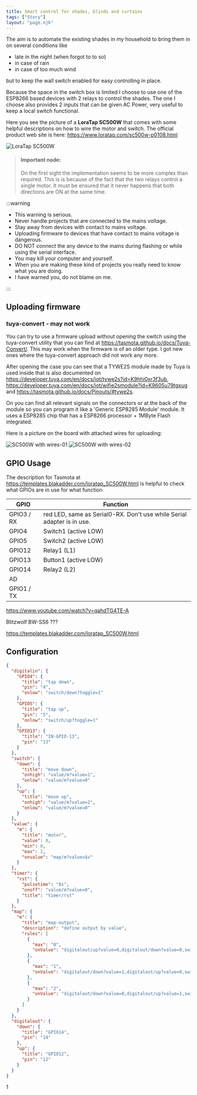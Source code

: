 ```yaml
---
title: Smart control for shades, blinds and curtains
tags: ["Story"]
layout: "page.njk"
---
```


The aim is to automate the existing shades in my household to bring them in on several conditions like

* late in the night (when forgot to to so)
* in case of rain
* in case of too much wind

but to keep the wall switch enabled for easy controlling in place.

Because the space in the switch box is limited I choose to use one of the ESP8266 based devices with 2 relays to control the shades.
The one I choose also provides 2 inputs that can be given AC Power, very useful to keep a local switch functional.

Here you see the picture of a **LoraTap SC500W** that comes with some helpful descriptions on how to wire the motor and switch.
The official product web site is here: <https://www.loratap.com/sc500w-p0108.html>

![LoraTap SC500W](/stories/curtain.jpg "w400")

> #### Important node:
> On the first sight the implementation seems to be more complex than required.
> This is is because of the fact that the two relays control a single motor.
> It must be ensured that it never happens that both directions are ON at the same time.


:::warning

* This warning is serious.
* Never handle projects that are connected to the mains voltage. 
* Stay away from devices with contact to mains voltage.
* Uploading firmware to devices that have contact to mains voltage is dangerous. 
* DO NOT connect the any device to the mains during flashing or while using the serial interface.
* You may kill your computer and yourself.
* When you are making these kind of projects you really need to know what you are doing.
* I have warned you, do not blame on me.

:::

## Uploading firmware

### tuya-convert - may not work

You can try to use a firmware upload without opening the switch using the tuya-convert utility that you can find at <https://tasmota.github.io/docs/Tuya-Convert/>.
This may work when the firmware is of an older type.
I got new ones where the tuya-convert approach did not work any more.

After opening the case you can see that a TYWE2S module made by Tuya is used inside that is also documented on
<https://developer.tuya.com/en/docs/iot/tywe2s?id=K9hhi0xr3f3ub>,
<https://developer.tuya.com/en/docs/iot/wifie2smodule?id=K9605u79tgxug>
and <https://tasmota.github.io/docs/Pinouts/#tywe2s>.

On you can find all relevant signals on the connectors or at the back of the module so you can program it like a 'Generic ESP8285 Module' module.
It uses a ESP8285 chip that has a ESP8266 processor + 1MByte Flash integrated.

Here is a picture on the board with attached wires for uploading:

![SC500W with wires-01](/stories/curtain-wired01.jpg "w200")
![SC500W with wires-02](/stories/curtain-wired02.jpg "w200")




## GPIO Usage

The description for Tasmota at <https://templates.blakadder.com/loratap_SC500W.html> is helpful to check what GPIOs are in use for what function

| GPIO       | Function                                                               |
| ---------- | ---------------------------------------------------------------------- |
| GPIO3 / RX | red LED, same as Serial0-RX. Don't use while Serial adapter is in use. |
| GPIO4      | Switch1 (active LOW)                                                   |
| GPIO5      | Switch2 (active LOW)                                                   |
| GPIO12     | Relay1 (L1)                                                            |
| GPIO13     | Button1 (active LOW)                                                   |
| GPIO14     | Relay2 (L2)                                                            |
| AD         |                                                                        |
| GPIO1 / TX |                                                                        |


https://www.youtube.com/watch?v=qahdTG4TE-A

Blitzwolf BW-SS6 ???


https://templates.blakadder.com/loratap_SC500W.html


## Configuration

``` json
{
  "digitalin": {
    "GPIO4": {
      "title": "tap down",
      "pin": "4",
      "onlow": "switch/down?toggle=1"
    },
    "GPIO5": {
      "title": "tap up",
      "pin": "5",
      "onlow": "switch/up?toggle=1"
    },
    "GPIO13": {
      "title": "IN-GPIO-13",
      "pin": "13"
    }
  },
  "switch": {
    "down": {
      "title": "move down",
      "onhigh": "value/m?value=1",
      "onlow": "value/m?value=0"
    },
    "up": {
      "title": "move up",
      "onhigh": "value/m?value=2",
      "onlow": "value/m?value=0"
    }
  },
  "value": {
    "m": {
      "title": "motor",
      "value": 0,
      "min": 0,
      "max": 2,
      "onvalue": "map/m?value=$v"
    }
  },
  "timer": {
    "rst": {
      "pulsetime": "8s",
      "onoff": "value/m?value=0",
      "title": "timer/rst"
    }
  },
  "map": {
    "m": {
      "title": "map-output",
      "description": "define output by value",
      "rules": [
        {
          "max": "0",
          "onValue": "digitalout/up?value=0,digitalout/down?value=0,switch/down?value=0,switch/up?value=0,timer/rst?stop"
        },
        {
          "max": "1",
          "onValue": "digitalout/down?value=1,digitalout/up?value=0,switch/down?value=1,switch/up?value=0,timer/rst?start"
        },
        {
          "max": "2",
          "onValue": "digitalout/down?value=0,digitalout/up?value=1,switch/down?value=0,switch/up?value=1,timer/rst?start"
        }
      ]
    }
  },
  "digitalout": {
    "down": {
      "title": "GPIO14",
      "pin": "14"
    },
    "up": {
      "title": "GPIO12",
      "pin": "12"
    }
  }
}
```

1